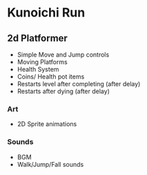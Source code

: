 # Kunoichi Run
## 2d Platformer
- Simple Move and Jump controls
- Moving Platforms
- Health System
- Coins/ Health pot items
- Restarts level after completing (after delay)
- Restarts after dying (after delay)
### Art
- 2D Sprite animations
### Sounds
- BGM
- Walk/Jump/Fall sounds
